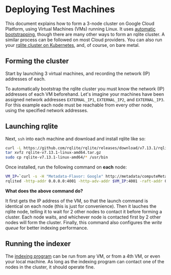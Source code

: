 # Deploying Test Machines

This document explains how to form a 3-node cluster on Google Cloud Platform, using Virtual Machines (VMs) running Linux. It uses [automatic bootstrapping](https://rqlite.io/docs/clustering/automatic-clustering/), though there are many other ways to form an rqlite cluster. A similar process can be followed on most Cloud providers. You can also run your [rqlite cluster on Kubernetes](https://rqlite.io/docs/guides/kubernetes/), and, of course, on bare metal.

## Forming the cluster
Start by launching 3 virtual machines, and recording the network (IP) addresses of each.

To automatically bootstrap the rqlite cluster you must know the network (IP) addresses of each VM beforehand. Let's imagine your machines have been assigned network addresses `EXTERNAL_IP1`, `EXTERNAL_IP2`, and `EXTERNAL_IP3`. For this example each node must be reachable from every other node, using the specified network addresses.

## Launching rqlite
Next, `ssh` into each machine and download and install rqlite like so:
```bash
curl -L https://github.com/rqlite/rqlite/releases/download/v7.13.1/rqlite-v7.13.1-linux-amd64.tar.gz -o rqlite-v7.13.1-linux-amd64.tar.gz
tar xvfz rqlite-v7.13.1-linux-amd64.tar.gz
sudo cp rqlite-v7.13.1-linux-amd64/* /usr/bin
```
Once installed, run the following command on **each** node:
```bash
VM_IP=`curl -s -H "Metadata-Flavor: Google" http://metadata/computeMetadata/v1/instance/network-interfaces/0/access-configs/0/external-ip`
rqlited -http-addr 0.0.0.0:4001 -http-adv-addr $VM_IP:4001 -raft-addr 0.0.0.0:4002 -raft-adv-addr $VM_IP:4002 -write-queue-batch-size 128 -write-queue-capacity 1024 -bootstrap-expect 3 -join http://$EXTERNAL_IP1:4001,http://EXTERNAL_IP2:4001,http://$EXTERNAL_IP3:4001 data
```
**What does the above command do?**

It first gets the IP address of the VM, so that the launch command is identical on each node (this is just for convenience). Then it lauches the rqlite node, telling it to wait for 2 other nodes to contact it before forming a cluster. Each node waits, and whichever node is contacted first by 2 other nodes will form the cluster. Finally, this command also configures the _write queue_ for better indexing performance.

## Running the indexer
The [indexing program](https://github.com/rqlite/rqlite-fts4/blob/master/indexer.py) can be run from any VM, or from a 4th VM, or even your local machine. As long as the indexing program can contact one of the nodes in the cluster, it should operate fine.
